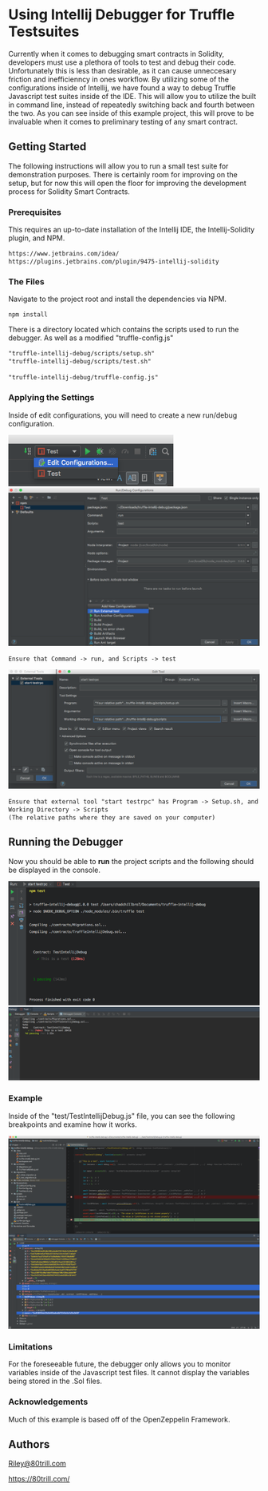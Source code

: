 # Using Intellij Debugger for Truffle Testsuites

Currently when it comes to debugging smart contracts in Solidity, developers must use a plethora of tools to test and debug their code. Unfortunately this is less than desirable, as it can cause unneccesary friction and inefficienncy in ones workflow. By utilizing some of the configurations inside of Intellij, we have found a way to debug Truffle Javascript test suites inside of the IDE. This will allow you to utilize the built in command line, instead of repeatedly switching back and fourth between the two. As you can see inside of this example project, this will prove to be invaluable when it comes to preliminary testing of any smart contract.




## Getting Started

The following instructions will allow you to run a small test suite for demonstration purposes. There is certainly room for improving on the setup, but for now this will open the floor for improving the development process for Solidity Smart Contracts.



### Prerequisites

This requires an up-to-date installation of the Intellij IDE, the Intellij-Solidity plugin, and NPM.   

```
https://www.jetbrains.com/idea/
https://plugins.jetbrains.com/plugin/9475-intellij-solidity
```



### The Files

Navigate to the project root and install the dependencies via NPM.

```
npm install
```

There is a directory located which contains the scripts used to run the debugger. As well as a modified "truffle-config.js"

```
"truffle-intellij-debug/scripts/setup.sh"
"truffle-intellij-debug/scripts/test.sh"

"truffle-intellij-debug/truffle-config.js"
```


### Applying the Settings

Inside of edit configurations, you will need to create a new run/debug configuration.

![alt text](/Screenshots/EditConfig.png?raw=true)
![alt text](/Screenshots/EditRunConfig.png?raw=true)
```
Ensure that Command -> run, and Scripts -> test
```

![alt text](/Screenshots/RunExternalTool.png?raw=true)

```
Ensure that external tool "start testrpc" has Program -> Setup.sh, and Working Directory -> Scripts 
(The relative paths where they are saved on your computer)
```

## Running the Debugger

Now you should be able to **run** the project scripts and the following should be displayed in the console. 

![alt text](/Screenshots/TestResult.png?raw=true)
![alt text](/Screenshots/DebuggerConsole.png?raw=true)





### Example

Inside of the "test/TestIntellijDebug.js" file, you can see the following breakpoints and examine how it works. 

![alt text](/Screenshots/DebugResult.png?raw=true)





### Limitations

For the foreseeable future, the debugger only allows you to monitor variables inside of the Javascript test files. It cannot display the variables being stored in the .Sol files. 

### Acknowledgements

Much of this example is based off of the OpenZeppelin Framework.

## Authors

Riley@80trill.com


https://80trill.com/
